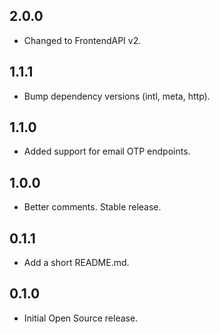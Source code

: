 ## 2.0.0
* Changed to FrontendAPI v2.

## 1.1.1

* Bump dependency versions (intl, meta, http).

## 1.1.0

* Added support for email OTP endpoints.

## 1.0.0

* Better comments. Stable release.

## 0.1.1

* Add a short README.md.

## 0.1.0

* Initial Open Source release.
